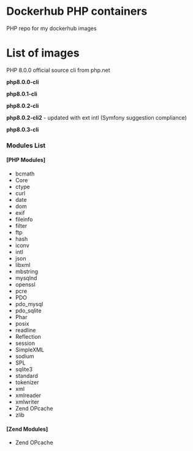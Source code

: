 # Dockerhub PHP containers
PHP repo for my dockerhub images

# List of images
PHP 8.0.0 official source cli from php.net

**php8.0.0-cli**

**php8.0.1-cli**

**php8.0.2-cli**

**php8.0.2-cli2** - updated with ext intl (Symfony suggestion compliance)

**php8.0.3-cli**

### Modules List
#### [PHP Modules]
- bcmath
- Core
- ctype
- curl
- date
- dom
- exif
- fileinfo
- filter
- ftp
- hash
- iconv
- intl
- json
- libxml
- mbstring
- mysqlnd
- openssl
- pcre
- PDO
- pdo_mysql
- pdo_sqlite
- Phar
- posix
- readline
- Reflection
- session
- SimpleXML
- sodium
- SPL
- sqlite3
- standard
- tokenizer
- xml
- xmlreader
- xmlwriter
- Zend OPcache
- zlib

#### [Zend Modules]
- Zend OPcache


